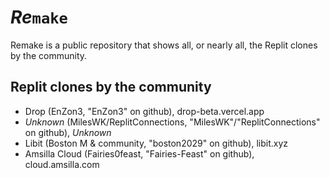 # *Re*`make`
Remake is a public repository that shows all, or nearly all, the Replit clones by the community.
## Replit clones by the community
- Drop (EnZon3, "EnZon3" on github), drop-beta.vercel.app
- *Unknown* (MilesWK/ReplitConnections, "MilesWK"/"ReplitConnections" on github), *Unknown*
- Libit (Boston M & community, "boston2029" on github), libit.xyz
- Amsilla Cloud (Fairies0feast, "Fairies-Feast" on github), cloud.amsilla.com

